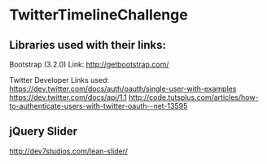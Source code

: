 TwitterTimelineChallenge
=======================

Libraries used with their links:
---------------------------------------------
Bootstrap (3.2.0) Link: http://getbootstrap.com/ 

Twitter Developer Links used:
https://dev.twitter.com/docs/auth/oauth/single-user-with-examples
https://dev.twitter.com/docs/api/1.1
http://code.tutsplus.com/articles/how-to-authenticate-users-with-twitter-oauth--net-13595

jQuery Slider
------------------
http://dev7studios.com/lean-slider/